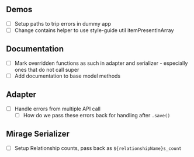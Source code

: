 ## Demos
- [ ] Setup paths to trip errors in dummy app
- [ ] Change contains helper to use style-guide util itemPresentInArray

## Documentation
- [ ] Mark overridden functions as such in adapter and serializer - especially ones that do not call super
- [ ] Add documentation to base model methods

## Adapter
- [ ] Handle errors from multiple API call
  - [ ] How do we pass these errors back for handling after `.save()`

## Mirage Serializer
- [ ] Setup Relationship counts, pass back as `${relationshipName}s_count`